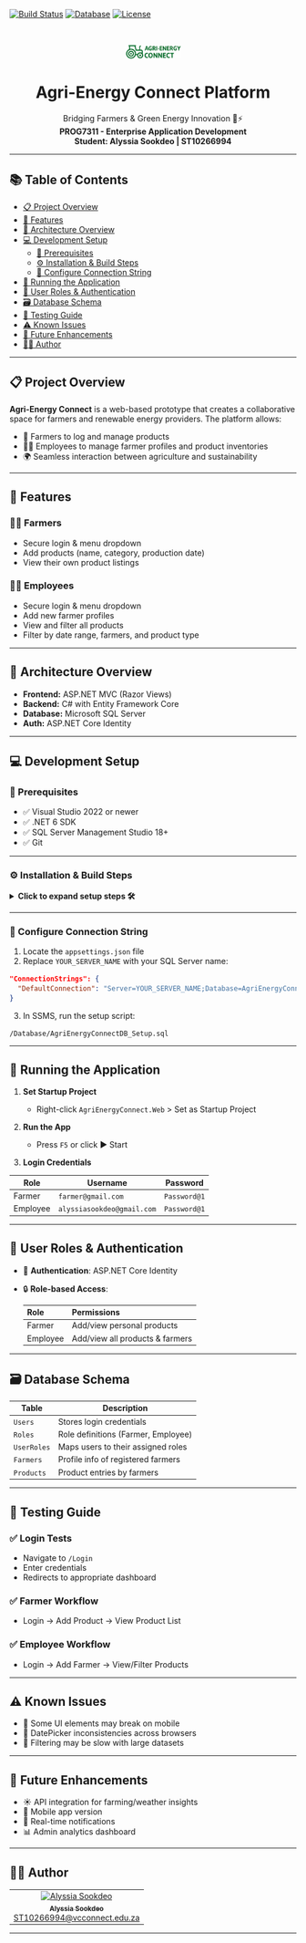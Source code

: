 
<a id="readme-top"></a>

<!-- BADGES -->
[![Build Status](https://img.shields.io/badge/Visual%20Studio-2022-purple?style=for-the-badge&logo=visualstudio)](#)
[![Database](https://img.shields.io/badge/SQL%20Server-MS%20SQL-lightgray?style=for-the-badge&logo=microsoftsqlserver)](#)
[![License](https://img.shields.io/badge/License-MIT-blue.svg?style=for-the-badge)](#)

<br />
<p align="center">
  <img src="logo.png" alt="Agri-Energy Connect Logo" width="100" />
  <h1 align="center">Agri-Energy Connect Platform</h1>
  <p align="center">
    Bridging Farmers & Green Energy Innovation 🌱⚡<br>
    <strong>PROG7311 - Enterprise Application Development</strong><br>
    <strong>Student: Alyssia Sookdeo | ST10266994</strong>
  </p>
</p>

---

## 📚 Table of Contents

- [📋 Project Overview](#-project-overview)
- [🌱 Features](#-features)
- [🔧 Architecture Overview](#-architecture-overview)
- [💻 Development Setup](#-development-setup)
  - [🧰 Prerequisites](#-prerequisites)
  - [⚙️ Installation & Build Steps](#️-installation--build-steps)
  - [🔗 Configure Connection String](#-configure-connection-string)
- [🚀 Running the Application](#-running-the-application)
- [🔐 User Roles & Authentication](#-user-roles--authentication)
- [🗃️ Database Schema](#️-database-schema)
- [🧪 Testing Guide](#-testing-guide)
- [⚠️ Known Issues](#️-known-issues)
- [🔮 Future Enhancements](#-future-enhancements)
- [👩‍💻 Author](#-author)

---

## 📋 Project Overview

**Agri-Energy Connect** is a web-based prototype that creates a collaborative space for farmers and renewable energy providers. The platform allows:

- 🌾 Farmers to log and manage products  
- 🧑‍💼 Employees to manage farmer profiles and product inventories  
- 🌍 Seamless interaction between agriculture and sustainability  

---

## 🌱 Features

### 👨‍🌾 Farmers
- Secure login & menu dropdown
- Add products (name, category, production date)
- View their own product listings

### 👩‍💼 Employees
- Secure login & menu dropdown
- Add new farmer profiles
- View and filter all products 
- Filter by date range, farmers, and product type

---

## 🔧 Architecture Overview

- **Frontend:** ASP.NET MVC (Razor Views)  
- **Backend:** C# with Entity Framework Core  
- **Database:** Microsoft SQL Server  
- **Auth:** ASP.NET Core Identity  

---

## 💻 Development Setup

### 🧰 Prerequisites

- ✅ Visual Studio 2022 or newer  
- ✅ .NET 6 SDK  
- ✅ SQL Server Management Studio 18+  
- ✅ Git  

---

### ⚙️ Installation & Build Steps

<details>
<summary><strong>Click to expand setup steps 🛠️</strong></summary>

1. **Clone the Repository**
   ```bash
   git clone https://github.com/st10266994/PROG7311_POE_PART_TWO.git
   cd AgriEnergyConnect
   ```

2. **Restore NuGet Packages**
   - In Visual Studio: Right-click the solution > `Restore NuGet Packages`

3. **Build the Solution**
   - Use `Ctrl + Shift + B` or go to `Build > Build Solution`

</details>

---

### 🔗 Configure Connection String

1. Locate the `appsettings.json` file  
2. Replace `YOUR_SERVER_NAME` with your SQL Server name:

```json
"ConnectionStrings": {
  "DefaultConnection": "Server=YOUR_SERVER_NAME;Database=AgriEnergyConnectDB;Trusted_Connection=True;MultipleActiveResultSets=true"
}
```

3. In SSMS, run the setup script:  
```
/Database/AgriEnergyConnectDB_Setup.sql
```

---

## 🚀 Running the Application

1. **Set Startup Project**
   - Right-click `AgriEnergyConnect.Web` > Set as Startup Project

2. **Run the App**
   - Press `F5` or click ▶️ Start

3. **Login Credentials**

| Role     | Username                  | Password     |
|----------|---------------------------|--------------|
| Farmer   | `farmer@gmail.com`        | `Password@1` |
| Employee | `alyssiasookdeo@gmail.com`| `Password@1` |

---

## 🔐 User Roles & Authentication

- 🔑 **Authentication**: ASP.NET Core Identity  
- 🔒 **Role-based Access**:  

  | Role     | Permissions |
  |----------|-------------|
  | Farmer   | Add/view personal products |
  | Employee | Add/view all products & farmers |

---

## 🗃️ Database Schema

| Table       | Description                          |
|-------------|--------------------------------------|
| `Users`     | Stores login credentials             |
| `Roles`     | Role definitions (Farmer, Employee)  |
| `UserRoles` | Maps users to their assigned roles   |
| `Farmers`   | Profile info of registered farmers   |
| `Products`  | Product entries by farmers           |

---

## 🧪 Testing Guide

### ✅ Login Tests
- Navigate to `/Login`  
- Enter credentials  
- Redirects to appropriate dashboard

### ✅ Farmer Workflow
- Login → Add Product → View Product List

### ✅ Employee Workflow
- Login → Add Farmer → View/Filter Products

---

## ⚠️ Known Issues

- 🐛 Some UI elements may break on mobile  
- 🐛 DatePicker inconsistencies across browsers  
- 🐢 Filtering may be slow with large datasets  

---

## 🔮 Future Enhancements

- ☀️ API integration for farming/weather insights  
- 📲 Mobile app version  
- 🔔 Real-time notifications  
- 📊 Admin analytics dashboard  

---

## 👩‍💻 Author

<table>
  <tr>
    <td align="center">
      <a href="https://github.com/ST10266994">
        <img src="https://avatars.githubusercontent.com/u/158015110?s=400&v=4" width="100px;" alt="Alyssia Sookdeo"/>
        <br />
        <sub><b>Alyssia Sookdeo</b></sub>
      </a>
      <br/>
      <a href="mailto:ST10266994@vcconnect.edu.za">ST10266994@vcconnect.edu.za</a>
    </td>
  </tr>
</table>

---
